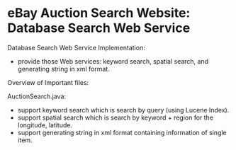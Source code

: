 # eBay Auction Search Website: Database Search Web Service
Database Search Web Service Implementation:
- provide those Web services: keyword search, spatial search, and generating string in xml format.

Overview of Important files:

AuctionSearch.java: 
- support keyword search which is search by query (using Lucene Index).
- support spatial search which is search by keyword + region for the longitude, latitude.
- support generating string in xml format containing information of single item.